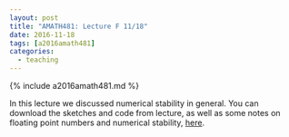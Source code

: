 ```yaml
---
layout: post
title: "AMATH481: Lecture F 11/18"
date: 2016-11-18
tags: [a2016amath481]
categories:
  - teaching
---
```


{% include a2016amath481.md %}

In this lecture we discussed numerical stability
in general. You can download
the sketches and code from lecture, as well as some 
notes on floating point numbers and numerical 
stability, [here](/assets/courses/uw-amath-481-a-2016/lec-11-18.zip).
